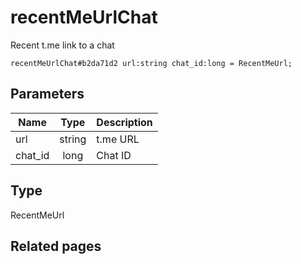 # recentMeUrlChat
Recent t.me link to a chat

```
recentMeUrlChat#b2da71d2 url:string chat_id:long = RecentMeUrl;
```

## Parameters
| Name | Type | Description |
| ---- | :----: | ----------- |
| url | string | t.me URL |
| chat_id | long | Chat ID |


## Type
RecentMeUrl

## Related pages
